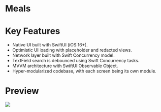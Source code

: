 # Meals

# Key Features
* Native UI built with SwiftUI (iOS 16+).
* Optimistic UI loading with placeholder and redacted views.
* Network layer built with Swift Concurrency model.
* TextField search is debounced using Swift Concurrency tasks. 
* MVVM architecture with SwiftUI Observable Object.
* Hyper-modularized codebase, with each screen being its own module.


# Preview
![](preview.gif)

